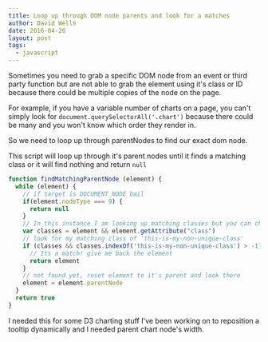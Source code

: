 ```yaml
---
title: Loop up through DOM node parents and look for a matches
author: David Wells
date: 2016-04-26
layout: post
tags:
  - javascript
---
```


Sometimes you need to grab a specific DOM node from an event or third party function but are not able to grab the element using it's class or ID because there could be multiple copies of the node on the page.

For example, if you have a variable number of charts on a page, you can't simply look for `document.querySelectorAll('.chart')` because there could be many and you won't know which order they render in.

So we need to loop up through parentNodes to find our exact dom node.

This script will loop up through it's parent nodes until it finds a matching class or it will find nothing and return `null`

```js
function findMatchingParentNode (element) {
  while (element) {
    // if target is DOCUMENT_NODE bail
    if(element.nodeType === 9) {
      return null
    }
    // In this instance I am looking up matching classes but you can check for whatever
    var classes = element && element.getAttribute("class")
    // look for my matching class of 'this-is-my-non-unique-class'
    if (classes && classes.indexOf('this-is-my-non-unique-class') > -1) {
      // Its a match! give me back the element
      return element
    }
    // not found yet, reset element to it's parent and look there
    element = element.parentNode
  }
  return true
}
```

I needed this for some D3 charting stuff I've been working on to reposition a tooltip dynamically and I needed parent chart node's width.
